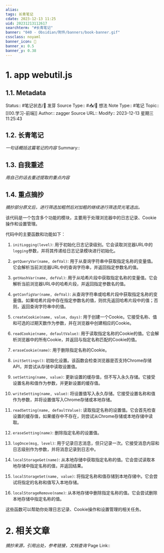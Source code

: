 ```yaml
---
alias:
tags: 长青笔记
cdate: 2023-12-13 11:25
uid: 20231213112617
searchterm: "#长青笔记"
banner: "040 - Obsidian/附件/banners/book-banner.gif"
cssclass: noyaml
banner_icon: 💌
banner_x: 0.5
banner_y: 0.38
---
```


# 1. app webutil.js

## 1.1. Metadata

Status:: #笔记状态/🌱 发芽
Source Type:: #📥/💭 想法 
Note Type:: #笔记
Topic:: [[00.学习-前端]]
Author:: zagger
Source URL::
Modify:: 2023-12-13 星期三 11:25:43

## 1.2. 长青笔记

_一句话概括这篇笔记的内容_
Summary::

## 1.3. 自我重述

_用自己的话去重述提取的重点内容_

## 1.4. 重点摘抄

_摘抄部分原文后，进行筛选加粗然后对加粗的继续进行筛选荧光笔选出。_

该代码是一个包含多个功能的模块，主要用于处理浏览器中的日志记录、Cookie操作和设置管理。

代码中的主要函数和功能如下：

1. `initLogging(level)`: 用于初始化日志记录级别。它会读取浏览器URL中的`logging`参数，并将其传递给日志记录模块进行初始化。
    
2. `getQueryVar(name, defVal)`: 用于从查询字符串中获取指定名称的变量值。它会解析当前浏览器URL中的查询字符串，并返回指定参数名的值。
    
3. `getHashVar(name, defVal)`: 用于从哈希片段中获取指定名称的变量值。它会解析当前浏览器URL中的哈希片段，并返回指定参数名的值。
    
4. `getConfigVar(name, defVal)`: 从查询字符串或哈希片段中获取指定名称的变量值。如果哈希片段中存在指定参数名的值，则优先返回哈希片段中的值；否则，返回查询字符串中的值。
    
5. `createCookie(name, value, days)`: 用于创建一个Cookie。它接受名称、值和可选的过期天数作为参数，并在浏览器中创建相应的Cookie。
    
6. `readCookie(name, defaultValue)`: 用于读取指定名称的Cookie的值。它会解析浏览器中的所有Cookie，并返回与指定名称匹配的Cookie的值。
    
7. `eraseCookie(name)`: 用于删除指定名称的Cookie。
    
8. `initSettings()`: 初始化设置。该函数会检查浏览器是否支持Chrome存储API，并尝试从存储中读取设置值。
    
9. `setSetting(name, value)`: 更新设置的缓存值，但不写入永久存储。它接受设置名称和值作为参数，并更新设置的缓存值。
    
10. `writeSetting(name, value)`: 将设置值写入永久存储。它接受设置名称和值作为参数，并将设置值写入Chrome存储或本地存储。
    
11. `readSetting(name, defaultValue)`: 读取指定名称的设置值。它会首先检查设置的缓存值，如果缓存中不存在，则尝试从Chrome存储或本地存储中读取。
    
12. `eraseSetting(name)`: 删除指定名称的设置值。
    
13. `logOnce(msg, level)`: 用于记录日志消息，但只记录一次。它接受消息内容和日志级别作为参数，并将消息记录到日志中。
    
14. `localStorageGet(name)`: 从本地存储中获取指定名称的值。它会尝试读取本地存储中指定名称的值，并返回结果。
    
15. `localStorageSet(name, value)`: 将指定名称和值存储到本地存储中。它会尝试将指定的名称和值写入本地存储。
    
16. `localStorageRemove(name)`: 从本地存储中删除指定名称的值。它会尝试删除本地存储中指定名称的值。
    

这些函数可以帮助你处理日志记录、Cookie操作和设置管理的相关任务。
# 2. 相关文章

_摘抄来源，引用出处，参考链接，文档查询_
Page Link::
